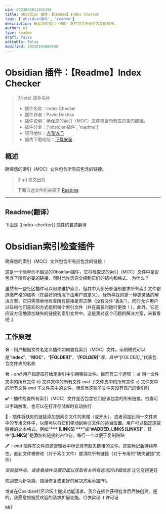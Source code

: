 ```yaml
---
uid: 2023082011355196
title: Obsidian 插件：【Readme】Index Checker
tags: ['obsidian插件', 'readme']
description: 确保您的索引（MOC）文件包含所有应包含的链接。
author: AI
type: readme
draft: false
editable: false
modified: 20230101000000
---
```


# Obsidian 插件：【Readme】Index Checker

> [!Note] 插件名片
> - 插件名称：Index Checker
> - 插件作者：Pavlo Deshko
> - 插件说明：确保您的索引（MOC）文件包含所有应包含的链接。
> - 插件分类：['obsidian插件', 'readme']
> - 项目地址：[点我访问](https://github.com/pavloDeshko/obsidian-index-checker)
> - 国内下载地址：[下载安装](https://pkmer.cn/products/plugin/pluginMarket/?index-checker)

## 概述

确保您的索引（MOC）文件包含所有应包含的链接。



> [!tip] 原文出处
> 
>下面自述文件的来源于 [Readme](https://ghproxy.net/https://raw.githubusercontent.com/pavloDeshko/obsidian-index-checker/master/README.md)
> 

---

## Readme(翻译）

下面是 [[index-checker]] 插件的自述翻译


# Obsidian索引检查插件

确保您的索引（MOC）文件包含所有应包含的链接！

这是一个简单而不偏见的Obsidian插件，它将检查您的索引（MOC）文件中是否包含了所有必要的链接，同时允许您完全控制它们的结构和格式。
为什么？

虽然有一些社区插件可以用来维护索引，但其中大部分都强制要求所有索引文件都遵循严格的结构（在最好的情况下由用户自定义）。我所寻找的是一种更灵活的解决方案，它只需简单地检查所有链接是否正确（没有文件“丢失”），同时允许用户以任何他们喜欢的方式组织每个索引文件（并在需要时随时更改！）。此外，它还应该方便地添加缺失的链接到索引文件中。这是我对这个问题的解决方案，来看看吧 :)
## 工作原理

:hammer_and_wrench: - 用户根据文件名定义插件如何查找索引（MOC）文件。示例模式可以是“__index__”，“__MOC__”，“__[FOLDER]__”，“___[FOLDER]__”等，其中“__[FOLDER]__”代表包含文件夹的名称

:hammer_and_wrench: - _and_ 用户指定应在给定索引中引用哪些文件。目前有三个选项：
  a) 同一文件夹中的所有文件
  b) 文件夹中的所有文件 _and_ 子文件夹中的所有文件
  c) 文件夹中的所有文件 _and_ 子文件夹中的文件，但仅当这些子文件夹没有自己的索引时

:heavy_check_mark: - 插件检查所有索引（MOC）文件是否包含它们应该包含的所有链接。检查可以手动触发，也可以在打开存储库时自动执行

:memo: - 插件将缺失的链接添加到索引文件的末尾（或开头），或者添加到同一文件夹中的专用文件中，以便可以将它们移动到索引文件的适当位置。用户可以指定这些链接的文本格式，例如“__*** [LINKS] ***__”或“__#ADDED_LINKS [LINKS]__”，其中“__[LINKS]__”是添加的链接的占位符，每行一个以便于复制粘贴

:crayon: - _and_ 插件在文件资源管理器中标记具有缺失链接的文件。这些标记会持续存在，直到文件被修改（对于索引文件）或清除所有链接（对于专用的“缺失链接”文件）

_安装插件后，请查看插件设置页面以获取有关所有选项的详细信息_
让它变得更好

欢迎您为新功能、错误修复或更好的解决方案添加PR。

或者在Obsidian社区论坛上提出功能请求，我会在插件获得批准后尽快创建。是的，我愿意根据受欢迎的请求扩展功能，尽快实现 :)
许可证

MIT



